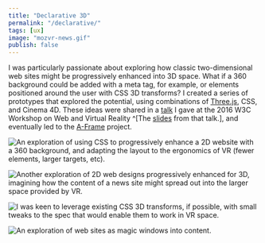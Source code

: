 ```yaml
---
title: "Declarative 3D"
permalink: "/declarative/"
tags: [ux]
image: "mozvr-news.gif"
publish: false
---
```


I was particularly passionate about exploring how classic two-dimensional web sites might be progressively enhanced into 3D space. What if a 360 background could be added with a meta tag, for example, or elements positioned around the user with CSS 3D transforms? I created a series of prototypes that explored the potential, using combinations of [Three.js](https://threejs.org/), CSS, and Cinema 4D. These ideas were shared in a [talk](https://www.youtube.com/watch?v=mpcgcVwvUgA) I gave at the 2016 W3C Workshop on Web and Virtual Reality ^[The [slides](https://docs.google.com/presentation/d/1CSgOsiyn2PeLGlJCnrmmTYv9FLE_dmCaVKp7fZ-SF2I/edit?usp=sharing) from that talk.], and eventually led to the [A-Frame](/aframe/) project.

![An exploration of using CSS to progressively enhance a 2D website with a 360 background, and adapting the layout to the ergonomics of VR (fewer elements, larger targets, etc).](img/mozvr/mozvr-whistler.gif)

![Another exploration of 2D web designs progressively enhanced for 3D, imagining how the content of a news site might spread out into the larger space provided by VR.](img/mozvr/mozvr-news.gif)

![I was keen to leverage existing CSS 3D transforms, if possible, with small tweaks to the spec that would enable them to work in VR space.](img/mozvr/mozvr-3d-transforms-2.gif)

![An exploration of web sites as magic windows into content.](img/mozvr/mozvr-magicwindow.gif)
